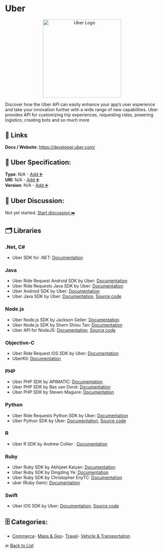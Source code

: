 # Uber
<p align="center">
    <img width="256" src="https://raw.githubusercontent.com/apis-list/apis-list/main/apis/uber/logo_256x256.png" alt="Uber Logo"/>
</p>
Discover how the Uber API can easily enhance your app’s user experience and take your innovation further with a wide range of new capabilities. Uber provides API for customizing trip experiences, requesting rides, powering logistics, creating bots and so much more

##  🔗 Links
**Docs / Website**: https://developer.uber.com/

## 🧬 Uber Specification:
**Type**: N/A - [Add ➕](https://github.com/apis-list/apis-list/edit/main/apis.yaml#L20959)  
**URI**: N/A - [Add ➕](https://github.com/apis-list/apis-list/edit/main/apis.yaml#L20959)  
**Version**: N/A - [Add ➕](https://github.com/apis-list/apis-list/edit/main/apis.yaml#L20959)

## 💬 Uber Discussion:
Not yet started. [Start discussion ➡️](https://github.com/apis-list/apis-list/discussions/new)

## 🗂️ Libraries
### .Net, C#
- Uber SDK for .NET: [Documentation](https://github.com/wadewegner/uber-sdk-for-net)
### Java
- Uber Ride Request Android SDK by Uber: [Documentation](https://github.com/uber/rides-android-sdk)
- Uber Ride Requests Java SDK by Uber: [Documentation](https://github.com/uber/rides-java-sdk/tree/master/sdk)
- Uber Android SDK by Uber: [Documentation](https://developer.uber.com/docs/riders/ride-requests/tutorials/api/android)
- Uber Java SDK by Uber: [Documentation](https://developer.uber.com/docs/riders/ride-requests/tutorials/api/java), [Source code](https://github.com/uber/rides-java-sdk)
### Node.js
- Uber Node.js SDK by Jackson Geller: [Documentation](https://www.npmjs.com/package/uberjs)
- Uber Node.js SDK by Shern Shiou Tan: [Documentation](https://github.com/shernshiou/node-uber)
- Uber API for NodeJS: [Documentation](https://www.npmjs.org/package/uber-api), [Source code](https://github.com/nathanpdaniel/uber-api)
### Objective-C
- Uber Ride Request iOS SDK by Uber: [Documentation](https://github.com/uber/rides-ios-sdk)
- UberKit: [Documentation](https://github.com/sachinkesiraju/UberKit)
### PHP
- Uber PHP SDK by APIMATIC: [Documentation](https://github.com/apimatic/uber-php)
- Uber PHP SDK by Bas van Dorst: [Documentation](https://github.com/basvandorst/UberPHP)
- Uber PHP SDK by Steven Maguire: [Documentation](https://github.com/stevenmaguire/uber-php)
### Python
- Uber Ride Requests Python SDK by Uber: [Documentation](https://github.com/uber/rides-python-sdk/tree/master/example)
- Uber Python SDK by Uber: [Documentation](https://developer.uber.com/docs/riders/ride-requests/tutorials/api/python), [Source code](https://github.com/uber/rides-python-sdk)
### R
- Uber R SDK by Andrew Collier : [Documentation](https://github.com/DataWookie/ubeR)
### Ruby
- Uber Ruby SDK by Abhijeet Kalyan: [Documentation](https://rubygems.org/gems/uber_api/versions/0.1.2)
- Uber Ruby SDK by Dingding Ye: [Documentation](https://github.com/sishen/uber-ruby)
- Uber Ruby SDK by Christopher EnyTC: [Documentation](https://github.com/chrisenytc/uber-sdk)
- uber (Ruby Gem): [Documentation](https://github.com/pageandrew/uber)
### Swift
- Uber iOS SDK by Uber: [Documentation](https://developer.uber.com/docs/riders/ride-requests/tutorials/api/ios), [Source code](https://github.com/uber/rides-ios-sdk)


## 🗄️ Categories:
- [Commerce](https://github.com/apis-list/apis-list#commerce-)- [Maps & Geo](https://github.com/apis-list/apis-list#maps--geo-)- [Travel](https://github.com/apis-list/apis-list#travel-)- [Vehicle & Transportation](https://github.com/apis-list/apis-list#vehicle--transportation-)

🔙  [Back to List](https://github.com/apis-list/apis-list)
